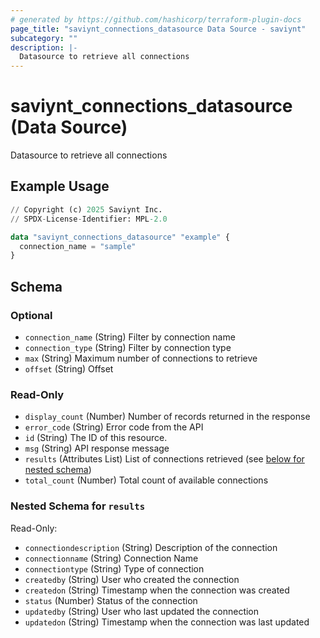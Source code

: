 ```yaml
---
# generated by https://github.com/hashicorp/terraform-plugin-docs
page_title: "saviynt_connections_datasource Data Source - saviynt"
subcategory: ""
description: |-
  Datasource to retrieve all connections
---
```


# saviynt_connections_datasource (Data Source)

Datasource to retrieve all connections

## Example Usage

```terraform
// Copyright (c) 2025 Saviynt Inc.
// SPDX-License-Identifier: MPL-2.0

data "saviynt_connections_datasource" "example" {
  connection_name = "sample"
}
```

<!-- schema generated by tfplugindocs -->
## Schema

### Optional

- `connection_name` (String) Filter by connection name
- `connection_type` (String) Filter by connection type
- `max` (String) Maximum number of connections to retrieve
- `offset` (String) Offset

### Read-Only

- `display_count` (Number) Number of records returned in the response
- `error_code` (String) Error code from the API
- `id` (String) The ID of this resource.
- `msg` (String) API response message
- `results` (Attributes List) List of connections retrieved (see [below for nested schema](#nestedatt--results))
- `total_count` (Number) Total count of available connections

<a id="nestedatt--results"></a>
### Nested Schema for `results`

Read-Only:

- `connectiondescription` (String) Description of the connection
- `connectionname` (String) Connection Name
- `connectiontype` (String) Type of connection
- `createdby` (String) User who created the connection
- `createdon` (String) Timestamp when the connection was created
- `status` (Number) Status of the connection
- `updatedby` (String) User who last updated the connection
- `updatedon` (String) Timestamp when the connection was last updated
